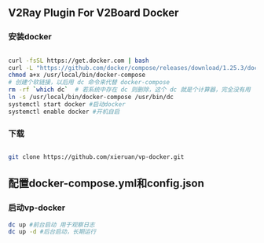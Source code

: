 ## V2Ray Plugin For V2Board Docker
### 安装docker
  
```bash

curl -fsSL https://get.docker.com | bash
curl -L "https://github.com/docker/compose/releases/download/1.25.3/docker-compose-$(uname -s)-$(uname -m)" -o /usr/local/bin/docker-compose
chmod a+x /usr/local/bin/docker-compose
# 创建个软链接，以后用 dc 命令来代替 docker-compose
rm -rf `which dc`  # 若系统中存在 dc 则删除，这个 dc 就是个计算器，完全没有用
ln -s /usr/local/bin/docker-compose /usr/bin/dc
systemctl start docker #启动docker
systemctl enable docker #开机自启
```
### 下载

```bash

git clone https://github.com/xieruan/vp-docker.git
```
## 配置docker-compose.yml和config.json

### 启动vp-docker
```bash
dc up #前台启动 用于观察日志
dc up -d #后台启动，长期运行
```
